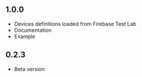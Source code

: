 ## 1.0.0
* Devices definitions loaded from Firebase Test Lab
* Documentation
* Example
  
## 0.2.3
* Beta version
